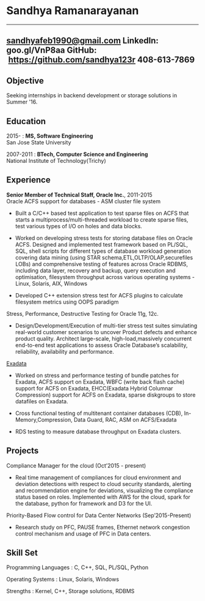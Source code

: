 Sandhya Ramanarayanan
======================

----------------------------------------
sandhyafeb1990@gmail.com
LinkedIn: goo.gl/VnP8aa
GitHub:  https://github.com/sandhya123r
408-613-7869
----------------------------------------

Objective
---------

Seeking internships in backend development or storage solutions in Summer '16.

Education
---------

2015-
:   **MS, Software Engineering**\
    San Jose State University

2007-2011
:   **BTech, Computer Science and Engineering**\
    National Institute of Technology(Trichy)


Experience
----------
**Senior Member of Technical Staff, Oracle Inc.**, 2011-2015\
Oracle ACFS support for databases - ASM cluster file system

* Built a C/C++ based test application to test sparse files on ACFS that
  starts a multiprocess/multi-threaded workload to create sparse files,
  test various types of I/O on holes and data blocks.

* Worked on developing stress tests for storing database files on Oracle ACFS.
  Designed and implemented test framework based on PL/SQL, SQL, shell scripts
  for different types of database workload generation covering data mining
  (using STAR schema,ETL,OLTP/OLAP,securefiles LOBs) and comprehensive testing
  of features across Oracle RDBMS, including data layer, recovery and backup,
  query execution and optimisation, filesystem throughput across various
  operating systems - Linux, Solaris, AIX, Windows

* Developed C++ extension stress test for ACFS plugins to calculate filesystem
  metrics using OOPS paradigm

Stress, Performance, Destructive Testing for Oracle 11g, 12c.

* Design/Development/Execution of multi-tier stress test suites simulating
  real-world customer scenarios to uncover Product defects and enhance product
  quality. Architect large-scale, high-load,massively concurrent end-to-end
  test applications to assess Oracle Database’s scalability, reliability,
  availability and performance.

[Exadata](https://www.oracle.com/engineered-systems/exadata/index.html)

* Worked on stress and performance testing of bundle patches for Exadata,
  ACFS support on Exadata, WBFC (write back flash cache) support for ACFS on
  Exadata, EHCC(Exadata Hybrid Columnar Compression) support for ACFS on
  Exadata, sparse diskgroups to store datafiles on Exadata.

* Cross functional testing of multitenant container databases (CDB),
  In-Memory,Compression, Data Guard, RAC, ASM on ACFS/Exadata

* RDS testing to measure database throughput on Exadata clusters.

Projects
------------

Compliance Manager for the cloud (Oct’2015 - present)

* Real time management of compliances for cloud environment and deviation
  detections with respect to cloud security standards, alerting and
  recommendation engine for deviations, visualizing the compliance status
  based on roles. Implemented with AWS for the cloud, spark for the database,
  python for framework and D3 for the UI.
 
Priority-Based Flow control for Data Center Networks (Sep’2015-Present)

* Research study on PFC, PAUSE frames, Ethernet network congestion control
  mechanism and usage of PFC in Data  centers.

Skill Set
------------

Programming Languages
:   C, C++, SQL, PL/SQL, Python

Operating Systems
:   Linux, Solaris, Windows

Strengths
:   Kernel, C++, Storage solutions, RDBMS
